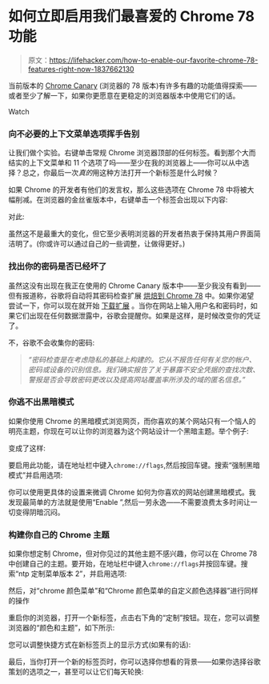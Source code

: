 # 如何立即启用我们最喜爱的 Chrome 78 功能

> 原文：<https://lifehacker.com/how-to-enable-our-favorite-chrome-78-features-right-now-1837662130>

当前版本的 [Chrome Canary](https://www.google.com/chrome/canary/) (浏览器的 78 版本)有许多有趣的功能值得探索——或者至少了解一下，如果你更愿意在更稳定的浏览器版本中使用它们的话。

Watch

### 向不必要的上下文菜单选项挥手告别

让我们做个实验。右键单击常规 Chrome 浏览器顶部的任何标签。看到那个大而结实的上下文菜单和 11 个选项了吗——至少在我的浏览器上——你可以从中选择？总之，你最后一次*真的*用这种方法打开一个新标签是什么时候？

如果 Chrome 的开发者有他们的发言权，那么这些选项在 Chrome 78 中将被大幅削减。在浏览器的金丝雀版本中，右键单击一个标签会出现以下内容:

对此:

虽然这不是最重大的变化，但它至少表明浏览器的开发者热衷于保持其用户界面简洁明了。(你或许可以通过自己的一些调整，让做得更好。)

### 找出你的密码是否已经坏了

虽然这没有出现在我正在使用的 Chrome Canary 版本中——至少我没有看到——但有报道称，谷歌将自动将其密码检查扩展 [烘焙到 Chrome 78](https://www.thurrott.com/cloud/web-browsers/google-chrome/212310/google-to-build-password-checkup-into-chrome-78) 中。如果你渴望尝试一下，你可以现在就开始 [下载扩展](https://chrome.google.com/webstore/detail/password-checkup-extensio/pncabnpcffmalkkjpajodfhijclecjno?hl=en) 。当你在网站上输入用户名和密码时，如果它们出现在任何数据泄露中，谷歌会提醒你。如果是这样，是时候改变你的凭证了。

不，谷歌不会收集你的密码:

> *“密码检查是在考虑隐私的基础上构建的。它从不报告任何有关您的帐户、密码或设备的识别信息。我们确实报告了关于暴露不安全凭据的查找次数、警报是否会导致密码更改以及提高网站覆盖率所涉及的域的匿名信息。”*

### 你逃不出黑暗模式

如果你使用 Chrome 的黑暗模式浏览网页，而你喜欢的某个网站只有一个恼人的明亮主题，你现在可以让你的浏览器为这个网站设计一个黑暗主题。举个例子:

变成了这样:

要启用此功能，请在地址栏中键入`chrome://flags`,然后按回车键。搜索“强制黑暗模式”并启用选项:

你可以使用更具体的设置来微调 Chrome 如何为你喜欢的网站创建黑暗模式。我发现最简单的方法就是使用“Enable ”,然后一劳永逸——不需要浪费太多时间让一切变得阴暗沉闷。

### 构建你自己的 Chrome 主题

如果你想定制 Chrome，但对你见过的其他主题不感兴趣，你可以在 Chrome 78 中创建自己的主题。要开始，在地址栏中键入`chrome://flags`并按回车键。搜索“ntp 定制菜单版本 2”，并启用选项:

然后，对“chrome 颜色菜单”和“Chrome 颜色菜单的自定义颜色选择器”进行同样的操作

重启你的浏览器，打开一个新标签，点击右下角的“定制”按钮。现在，您可以调整浏览器的“颜色和主题”，如下所示:

您可以调整快捷方式在新标签页上的显示方式(如果有的话):

最后，当你打开一个新的标签页时，你可以选择你想看的背景——如果你选择谷歌策划的选项之一，甚至可以让它们每天轮换: